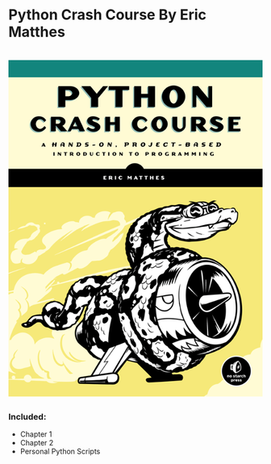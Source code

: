 Python Crash Course By Eric Matthes
=
![alt text](Images/cover.png)
= 
### Included:
- Chapter 1
- Chapter 2
- Personal Python Scripts
